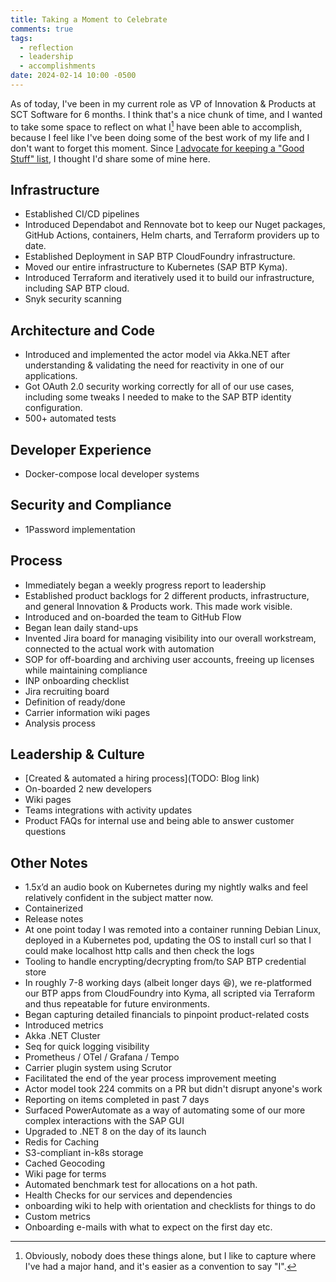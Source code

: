 ```yaml
---
title: Taking a Moment to Celebrate
comments: true
tags:
  - reflection
  - leadership
  - accomplishments
date: 2024-02-14 10:00 -0500
---
```

As of today, I've been in my current role as VP of Innovation & Products at SCT Software for 6 months. I think that's a nice chunk of time, and I wanted to take some space to reflect on what I[^1] have been able to accomplish, because I feel like I've been doing some of the best work of my life and I don't want to forget this moment. Since [I advocate for keeping a "Good Stuff" list](https://seankilleen.com/2018/12/you-should-keep-a-good-stuff-list/), I thought I'd share some of mine here.

## Infrastructure

* Established CI/CD pipelines
* Introduced Dependabot and Rennovate bot to keep our Nuget packages, GitHub Actions, containers, Helm charts, and Terraform providers up to date.
* Established Deployment in SAP BTP CloudFoundry infrastructure.
* Moved our entire infrastructure to Kubernetes (SAP BTP Kyma).
* Introduced Terraform and iteratively used it to build our infrastructure, including SAP BTP cloud.
* Snyk security scanning


## Architecture and Code

* Introduced and implemented the actor model via Akka.NET after understanding & validating the need for reactivity in one of our applications.
* Got OAuth 2.0 security working correctly for all of our use cases, including some tweaks I needed to make to the SAP BTP identity configuration.
* 500+ automated tests

## Developer Experience

* Docker-compose local developer systems

## Security and Compliance

* 1Password implementation


## Process

* Immediately began a weekly progress report to leadership
* Established product backlogs for 2 different products, infrastructure, and general Innovation & Products work. This made work visible.
* Introduced and on-boarded the team to GitHub Flow
* Began lean daily stand-ups
* Invented Jira board for managing visibility into our overall workstream, connected to the actual work with automation
* SOP for off-boarding and archiving user accounts, freeing up licenses while maintaining compliance
* INP onboarding checklist
* Jira recruiting board
* Definition of ready/done
* Carrier information wiki pages
* Analysis process


## Leadership & Culture

* [Created & automated a hiring process](TODO: Blog link)
* On-boarded 2 new developers
* Wiki pages
* Teams integrations with activity updates
* Product FAQs for internal use and being able to answer customer questions


## Other Notes

* 1.5x’d an audio book on Kubernetes during my nightly walks and feel relatively confident in the subject matter now.
* Containerized
* Release notes
* At one point today I was remoted into a container running Debian Linux, deployed in a Kubernetes pod, updating the OS to install curl so that I could make localhost http calls and then check the logs
* Tooling to handle encrypting/decrypting from/to SAP BTP credential store
* In roughly 7-8 working days (albeit longer days 😆), we re-platformed our BTP apps from CloudFoundry into Kyma, all scripted via Terraform and thus repeatable for future environments.
* Began capturing detailed financials to pinpoint product-related costs
* Introduced metrics
* Akka .NET Cluster
* Seq for quick logging visibility
* Prometheus / OTel / Grafana / Tempo
* Carrier plugin system using Scrutor
* Facilitated the end of the year process improvement meeting
* Actor model took 224 commits on a PR but didn't disrupt anyone's work
* Reporting on items completed in past 7 days
* Surfaced PowerAutomate as a way of automating some of our more complex interactions with the SAP GUI
* Upgraded to .NET 8 on the day of its launch
* Redis for Caching
* S3-compliant in-k8s storage
* Cached Geocoding
* Wiki page for terms
* Automated benchmark test for allocations on a hot path.
* Health Checks for our services and dependencies
* onboarding wiki to help with orientation and checklists for things to do
* Custom metrics
* Onboarding e-mails with what to expect on the first day etc.



[^1]: Obviously, nobody does these things alone, but I like to capture where I've had a major hand, and it's easier as a convention to say "I".
